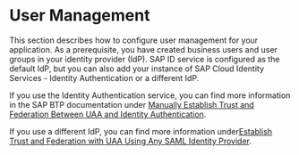 <!-- loio77979770181e45e38aa86ec24b8d95ec -->

# User Management

This section describes how to configure user management for your application. As a prerequisite, you have created business users and user groups in your identity provider \(IdP\). SAP ID service is configured as the default IdP, but you can also add your instance of SAP Cloud Identity Services - Identity Authentication or a different IdP.

If you use the Identity Authentication service, you can find more information in the SAP BTP documentation under [Manually Establish Trust and Federation Between UAA and Identity Authentication](https://help.sap.com/viewer/65de2977205c403bbc107264b8eccf4b/Cloud/en-US/7c6aa87459764b179aeccadccd4f91f3.html).

If you use a different IdP, you can find more information under[Establish Trust and Federation with UAA Using Any SAML Identity Provider](https://help.sap.com/viewer/65de2977205c403bbc107264b8eccf4b/Cloud/en-US/2ce3938c66d94479848bff3090999027.html).

